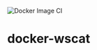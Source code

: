 ![Docker Image CI](https://github.com/mknapik/docker-wscat/workflows/Docker%20Image%20CI/badge.svg)

# docker-wscat
